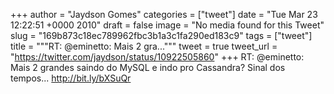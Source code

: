 
+++
author = "Jaydson Gomes"
categories = ["tweet"]
date = "Tue Mar 23 12:22:51 +0000 2010"
draft = false
image = "No media found for this Tweet"
slug = "169b873c18ec789962fbc3b1a3c1fa290ed183c9"
tags = ["tweet"]
title = """RT: @eminetto: Mais 2 gra..."""
tweet = true
tweet_url = "https://twitter.com/jaydson/status/10922505860"
+++
RT: @eminetto: Mais 2 grandes saindo do MySQL e indo pro Cassandra? Sinal dos tempos... http://bit.ly/bXSuQr
